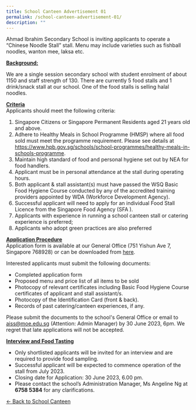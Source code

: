 ```yaml
---
title: School Canteen Advertisement 01
permalink: /school-canteen-advertisement-01/
description: ""
---
```

<p>Ahmad Ibrahim Secondary School is inviting applicants to operate a “Chinese Noodle Stall” stall. Menu may include varieties such as fishball noodles, wanton mee, laksa etc.</p>

<u><strong>Background:</strong></u><br>
<p>We are a single session secondary school with student enrolment of about 1150 and staff strength of 130. There are currently 5 food stalls and 1 drink/snack stall at our school. One of the food stalls is selling halal noodles.</p>

<u><strong>Criteria</strong></u><br>
Applicants should meet the following criteria:
1. Singapore Citizens or Singapore Permanent Residents aged 21 years old and above.
2. Adhere to Healthy Meals in School Programme (HMSP) where all food sold must meet the programme requirement. Please see details at <a href="https://www.hpb.gov.sg/schools/school-programmes/healthy-meals-in-schools-programme">https://www.hpb.gov.sg/schools/school-programmes/healthy-meals-in-schools-programme</a>.
3. Maintain high standard of food and personal hygiene set out by NEA for food handlers.
4. Applicant must be in personal attendance at the stall during operating hours.
5. Both applicant &amp; stall assistant(s) must have passed the WSQ Basic Food Hygiene Course conducted by any of the accredited training providers appointed by WDA (Workforce Development Agency).
6. Successful applicant will need to apply for an individual Food Stall Licence from the Singapore Food Agency (SFA ).
7. Applicants with experience in running a school canteen stall or catering experience is preferred;
8. Applicants who adopt green practices are also preferred

<u><strong>Application Procedure</strong></u><br>
Application form is available at our General Office (751 Yishun Ave 7, Singapore 768928) or can be downloaded from [here](/files/Admin/canteen%20application%20form.pdf).

Interested applicants must submit the following documents:
* Completed application form
* Proposed menu and price list of all items to be sold
* Photocopy of relevant certificates including Basic Food Hygiene Course certificates of applicant and stall assistant/s.
* Photocopy of the Identification Card (front &amp; back).
* Records of past catering/canteen experiences, if any.

Please submit the documents to the school's General Office or email to <a href="mailto: aiss@moe.edu.sg">aiss@moe.edu.sg</a> (Attention: Admin Manager) by 30 June 2023, 6pm. We regret that late applications will not be accepted.

<u><strong>Interview and Food Tasting</strong></u><br>
* Only shortlisted applicants will be invited for an interview and are required to provide food sampling.
* Successful applicant will be expected to commence operation of the stall from July 2023.
* Closing date for Application: 30 June 2023, 6.00 pm.
* Please contact the school’s Administration Manager, Ms Angeline Ng at <strong>6758 5384</strong> for any clarifications.

[&lt;- Back to School Canteen](https://www.ahmadibrahimsec.moe.edu.sg/useful-info/school-canteen/)